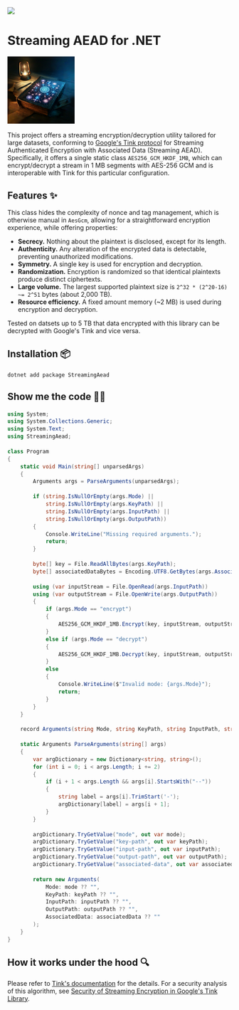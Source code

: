 [![][nuget-img]][nuget]

[nuget]:     https://www.nuget.org/packages/StreamingAead
[nuget-img]: https://badge.fury.io/nu/StreamingAead.svg

# Streaming AEAD for .NET

<img src="icon.jpg" width=30% height=30%>

This project offers a streaming encryption/decryption utility tailored for large datasets, conforming to [Google's Tink protocol](https://developers.google.com/tink/streaming-aead) for Streaming Authenticated Encryption with Associated Data (Streaming AEAD). Specifically, it offers a single static class `AES256_GCM_HKDF_1MB`, which can encrypt/decrypt a stream in 1 MB segments with AES-256 GCM and is interoperable with Tink for this particular configuration.

## Features ✨

This class hides the complexity of nonce and tag management, which is otherwise manual in `AesGcm`, allowing for a straightforward encryption experience, while offering properties:

- **Secrecy.** Nothing about the plaintext is disclosed, except for its length.
- **Authenticity.** Any alteration of the encrypted data is detectable, preventing unauthorized modifications.
- **Symmetry.** A single key is used for encryption and decryption.
- **Randomization.** Encryption is randomized so that identical plaintexts produce distinct ciphertexts.
- **Large volume.** The largest supported plaintext size is `2^32 * (2^20-16) ~= 2^51` bytes (about 2,000 TB).
- **Resource efficiency.** A fixed amount memory (~2 MB) is used during encryption and decryption.

Tested on datsets up to 5 TB that data encrypted with this library can be decrypted with Google's Tink and vice versa.

## Installation 📦

```
dotnet add package StreamingAead
```

## Show me the code 👩‍💻

```csharp
using System;
using System.Collections.Generic;
using System.Text;
using StreamingAead;

class Program
{
    static void Main(string[] unparsedArgs)
    {
        Arguments args = ParseArguments(unparsedArgs);

        if (string.IsNullOrEmpty(args.Mode) ||
            string.IsNullOrEmpty(args.KeyPath) ||
            string.IsNullOrEmpty(args.InputPath) ||
            string.IsNullOrEmpty(args.OutputPath))
        {
            Console.WriteLine("Missing required arguments.");
            return;
        }

        byte[] key = File.ReadAllBytes(args.KeyPath);
        byte[] associatedDataBytes = Encoding.UTF8.GetBytes(args.AssociatedData);

        using (var inputStream = File.OpenRead(args.InputPath))
        using (var outputStream = File.OpenWrite(args.OutputPath))
        {
            if (args.Mode == "encrypt")
            {
                AES256_GCM_HKDF_1MB.Encrypt(key, inputStream, outputStream, associatedDataBytes);
            }
            else if (args.Mode == "decrypt")
            {
                AES256_GCM_HKDF_1MB.Decrypt(key, inputStream, outputStream, associatedDataBytes);
            }
            else
            {
                Console.WriteLine($"Invalid mode: {args.Mode}");
                return;
            }
        }
    }

    record Arguments(string Mode, string KeyPath, string InputPath, string OutputPath, string AssociatedData);

    static Arguments ParseArguments(string[] args)
    {
        var argDictionary = new Dictionary<string, string>();
        for (int i = 0; i < args.Length; i += 2)
        {
            if (i + 1 < args.Length && args[i].StartsWith("--"))
            {
                string label = args[i].TrimStart('-');
                argDictionary[label] = args[i + 1];
            }
        }

        argDictionary.TryGetValue("mode", out var mode);
        argDictionary.TryGetValue("key-path", out var keyPath);
        argDictionary.TryGetValue("input-path", out var inputPath);
        argDictionary.TryGetValue("output-path", out var outputPath);
        argDictionary.TryGetValue("associated-data", out var associatedData);

        return new Arguments(
            Mode: mode ?? "",
            KeyPath: keyPath ?? "",
            InputPath: inputPath ?? "",
            OutputPath: outputPath ?? "",
            AssociatedData: associatedData ?? ""
        );
    }
}
```

## How it works under the hood 🔍

Please refer to [Tink's documentation](https://developers.google.com/tink/streaming-aead/aes_gcm_hkdf_streaming) for the details. For a security analysis of this algorithm, see [Security of Streaming Encryption in Google's Tink Library](https://eprint.iacr.org/2020/1019).

